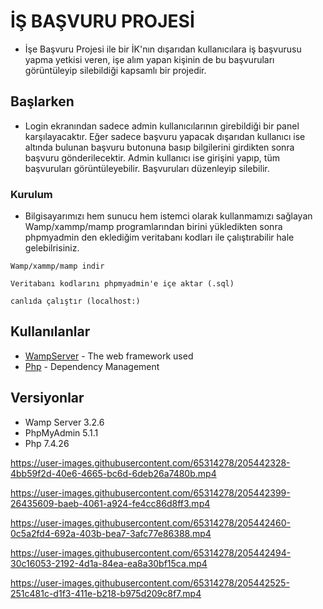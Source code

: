 # İŞ BAŞVURU PROJESİ

*  İşe Başvuru Projesi ile bir İK'nın dışarıdan kullanıcılara iş başvurusu yapma yetkisi veren, işe alım yapan kişinin de bu başvuruları görüntüleyip silebildiği kapsamlı bir projedir.


## Başlarken

*  Login ekranından sadece admin kullanıcılarının girebildiği bir panel karşılayacaktır. Eğer sadece başvuru yapacak dışarıdan kullanıcı ise altında bulunan başvuru butonuna basıp bilgilerini girdikten sonra başvuru gönderilecektir.
Admin kullanıcı ise girişini yapıp, tüm başvuruları görüntüleyebilir. Başvuruları düzenleyip silebilir. 

### Kurulum

*  Bilgisayarımızı hem sunucu hem istemci olarak kullanmamızı sağlayan Wamp/xammp/mamp programlarından birini yükledikten sonra phpmyadmin den eklediğim veritabanı kodları ile çalıştırabilir hale gelebilrisiniz.


```
Wamp/xammp/mamp indir
```




```
Veritabanı kodlarını phpmyadmin'e içe aktar (.sql)
```

```
canlıda çalıştır (localhost:)
```

## Kullanılanlar

* [WampServer](https://www.wampserver.com/en/) - The web framework used
* [Php](https://www.apache.org/) - Dependency Management


## Versiyonlar
* Wamp Server 3.2.6
* PhpMyAdmin 5.1.1
* Php 7.4.26



https://user-images.githubusercontent.com/65314278/205442328-4bb59f2d-40e6-4665-bc6d-6deb26a7480b.mp4


https://user-images.githubusercontent.com/65314278/205442399-26435609-baeb-4061-a924-fe4cc86d8ff3.mp4


https://user-images.githubusercontent.com/65314278/205442460-0c5a2fd4-692a-403b-bea7-3afc77e86388.mp4


https://user-images.githubusercontent.com/65314278/205442494-30c16053-2192-4d1a-84ea-ea8a30bf15ca.mp4


https://user-images.githubusercontent.com/65314278/205442525-251c481c-d1f3-411e-b218-b975d209c8f7.mp4



